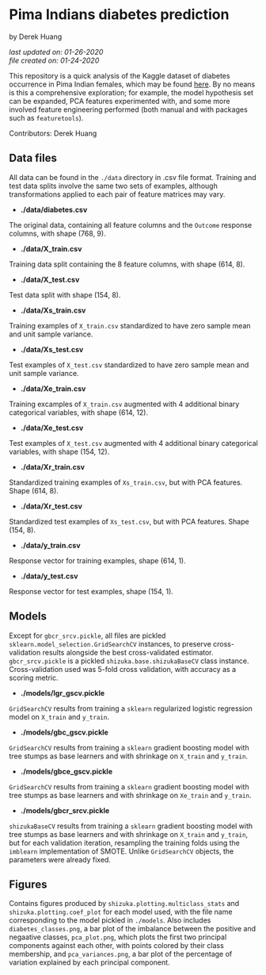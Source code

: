 # Pima Indians diabetes prediction

by Derek Huang

_last updated on: 01-26-2020_  
_file created on: 01-24-2020_

This repository is a quick analysis of the Kaggle dataset of diabetes occurrence in Pima Indian females, which may be found [here](https://www.kaggle.com/uciml/pima-indians-diabetes-database). By no means is this a comprehensive exploration; for example, the model hypothesis set can be expanded, PCA features experimented with, and some more involved feature engineering performed (both manual and with packages such as `featuretools`).

Contributors: Derek Huang

## Data files

All data can be found in the `./data` directory in .csv file format. Training and test data splits involve the same two sets of examples, although transformations applied to each pair of feature matrices may vary.

* **./data/diabetes.csv**

The original data, containing all feature columns and the `Outcome` response columns, with shape (768, 9).

* **./data/X_train.csv**

Training data split containing the 8 feature columns, with shape (614, 8).

* **./data/X_test.csv**

Test data split with shape (154, 8).

* **./data/Xs_train.csv**

Training examples of `X_train.csv` standardized to have zero sample mean and unit sample variance.

* **./data/Xs_test.csv**

Test examples of `X_test.csv` standardized to have zero sample mean and unit sample variance.

* **./data/Xe_train.csv**

Training excamples of `X_train.csv` augmented with 4 additional binary categorical variables, with shape (614, 12).

* **./data/Xe_test.csv**

Test examples of `X_test.csv` augmented with 4 additional binary categorical variables, with shape (154, 12).

* **./data/Xr_train.csv**

Standardized training examples of `Xs_train.csv`, but with PCA features. Shape (614, 8).

* **./data/Xr_test.csv**

Standardized test examples of `Xs_test.csv`, but with PCA features. Shape (154, 8).

* **./data/y_train.csv**

Response vector for training examples, shape (614, 1).

* **./data/y_test.csv**

Response vector for test examples, shape (154, 1).

## Models

Except for `gbcr_srcv.pickle`, all files are pickled `sklearn.model_selection.GridSearchCV` instances, to preserve cross-validation results alongside the best cross-validated estimator. `gbcr_srcv.pickle` is a pickled `shizuka.base.shizukaBaseCV` class instance. Cross-validation used was 5-fold cross validation, with accuracy as a scoring metric.

* **./models/lgr_gscv.pickle**

`GridSearchCV` results from training a `sklearn` regularized logistic regression model on `X_train` and `y_train`.

* **./models/gbc_gscv.pickle**

`GridSearchCV` results from training a `sklearn` gradient boosting model with tree stumps as base learners and with shrinkage on `X_train` and `y_train`.

* **./models/gbce_gscv.pickle**

`GridSearchCV` results from training a `sklearn` gradient boosting model with tree stumps as base learners and with shrinkage on `Xe_train` and `y_train`.

* **./models/gbcr_srcv.pickle**

`shizukaBaseCV` results from training a `sklearn` gradient boosting model with tree stumps as base learners and with shrinkage on `X_train` and `y_train`, but for each validation iteration, resampling the training folds using the `imblearn` implementation of SMOTE. Unlike `GridSearchCV` objects, the parameters were already fixed.

## Figures

Contains figures produced by `shizuka.plotting.multiclass_stats` and `shizuka.plotting.coef_plot` for each model used, with the file name corresponding to the model pickled in `./models`. Also includes `diabetes_classes.png`, a bar plot of the imbalance between the positive and negaative classes, `pca_plot.png`, which plots the first two principal components against each other, with points colored by their class membership, and `pca_variances.png`, a bar plot of the percentage of variation explained by each principal component.
